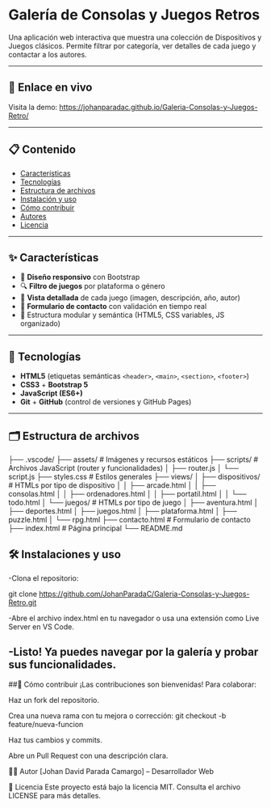 # Galería de Consolas y Juegos Retros

Una aplicación web interactiva que muestra una colección de Dispositivos y Juegos clásicos. Permite filtrar por categoría, ver detalles de cada juego y contactar a los autores.

---

## 🔗 Enlace en vivo

Visita la demo:  https://johanparadac.github.io/Galeria-Consolas-y-Juegos-Retro/

---

## 📋 Contenido

- [Características](#-características)  
- [Tecnologías](#-tecnologías)  
- [Estructura de archivos](#-estructura-de-archivos)  
- [Instalación y uso](#-instalación-y-uso)  
- [Cómo contribuir](#-cómo-contribuir)  
- [Autores](#-autores)  
- [Licencia](#-licencia)  

---

## ✨ Características

- 🎨 **Diseño responsivo** con Bootstrap  
- 🔍 **Filtro de juegos** por plataforma o género  
- 📸 **Vista detallada** de cada juego (imagen, descripción, año, autor)  
- 📧 **Formulario de contacto** con validación en tiempo real  
- 🔧 Estructura modular y semántica (HTML5, CSS variables, JS organizado)  

---

## 🚀 Tecnologías

- **HTML5** (etiquetas semánticas `<header>`, `<main>`, `<section>`, `<footer>`)  
- **CSS3** + **Bootstrap 5**  
- **JavaScript (ES6+)**  
- **Git** + **GitHub** (control de versiones y GitHub Pages)  

---

## 🗂 Estructura de archivos


├── .vscode/
├── assets/               # Imágenes y recursos estáticos
├── scripts/              # Archivos JavaScript (router y funcionalidades)
│   ├── router.js
│   └── script.js
├── styles.css            # Estilos generales
├── views/
│   ├── dispositivos/     # HTMLs por tipo de dispositivo
│   │   ├── arcade.html
│   │   ├── consolas.html
│   │   ├── ordenadores.html
│   │   ├── portatil.html
│   │   └── todo.html
│   └── juegos/           # HTMLs por tipo de juego
│       ├── aventura.html
│       ├── deportes.html
│       ├── juegos.html
│       ├── plataforma.html
│       ├── puzzle.html
│       └── rpg.html
├── contacto.html         # Formulario de contacto
├── index.html            # Página principal
└── README.md


## 🛠️ Instalaciones y uso

-Clona el repositorio:

git clone https://github.com/JohanParadaC/Galeria-Consolas-y-Juegos-Retro.git

-Abre el archivo index.html en tu navegador o usa una extensión como Live Server en VS Code.

-Listo! Ya puedes navegar por la galería y probar sus funcionalidades.
---

##🤝 Cómo contribuir
¡Las contribuciones son bienvenidas! Para colaborar:

Haz un fork del repositorio.

Crea una nueva rama con tu mejora o corrección: git checkout -b feature/nueva-funcion

Haz tus cambios y commits.

Abre un Pull Request con una descripción clara.

👨‍💻 Autor
[Johan David Parada Camargo] – Desarrollador Web

📄 Licencia
Este proyecto está bajo la licencia MIT. Consulta el archivo LICENSE para más detalles.
